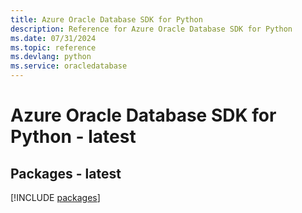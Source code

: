 ```yaml
---
title: Azure Oracle Database SDK for Python
description: Reference for Azure Oracle Database SDK for Python
ms.date: 07/31/2024
ms.topic: reference
ms.devlang: python
ms.service: oracledatabase
---
```

# Azure Oracle Database SDK for Python - latest
## Packages - latest
[!INCLUDE [packages](oracle-database-index.md)]